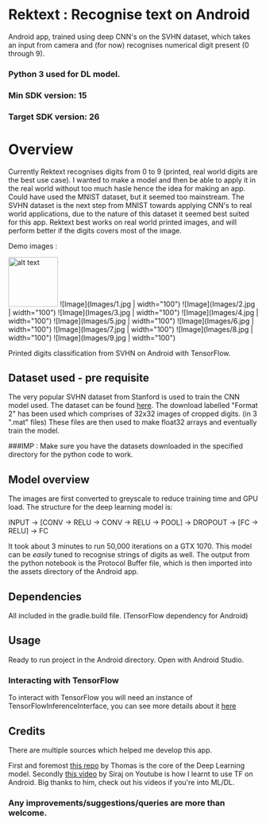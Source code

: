 # Rektext : Recognise text on Android

Android app, trained using deep CNN's on the SVHN dataset, which takes an input from camera and (for now) recognises numerical digit present (0 through 9).

### Python 3 used for DL model.
### Min SDK version: 15
### Target SDK version: 26

# Overview

Currently Rektext recognises digits from 0 to 9 (printed, real world digits are the best use case). I wanted to make a model and then be able to apply it in the real world without too much hasle hence the idea for making an app.
Could have used the MNIST dataset, but it seemed too mainstream.
The SVHN dataset is the next step from MNIST towards applying CNN's to real world applications, due to the nature of this dataset it seemed best suited for this app.
Rektext best works on real world printed images, and will perform better if the digits covers most of the image.

Demo images :

<img src="Images/1" alt="alt text" width="100" height="100">
![Image](Images/1.jpg | width="100")
![Image](Images/2.jpg | width="100")
![Image](Images/3.jpg | width="100")
![Image](Images/4.jpg | width="100")
![Image](Images/5.jpg | width="100")
![Image](Images/6.jpg | width="100")
![Image](Images/7.jpg | width="100")
![Image](Images/8.jpg | width="100")
![Image](Images/9.jpg | width="100")

Printed digits classification from SVHN on Android with TensorFlow.

## Dataset used - pre requisite
The very popular SVHN dataset from Stanford is used to train the CNN model used. The dataset can be found [here](http://ufldl.stanford.edu/housenumbers/).
The download labelled "Format 2" has been used which comprises of 32x32 images of cropped digits. (in 3 ".mat" files)
These files are then used to make float32 arrays and eventually train the model.

###IMP : Make sure you have the datasets downloaded in the specified directory for the python code to work.

## Model overview
The images are first converted to greyscale to reduce training time and GPU load.
The structure for the deep learning model is:

INPUT -> [CONV -> RELU -> CONV -> RELU -> POOL] -> DROPOUT -> [FC -> RELU] -> FC

It took about 3 minutes to run 50,000 iterations on a GTX 1070.
This model can be *easily* tuned to recognise strings of digits as well.
The output from the python notebook is the Protocol Buffer file, which is then imported into the assets directory of the Android app.


## Dependencies

All included in the gradle.build file. (TensorFlow dependency for Android)

## Usage

Ready to run project in the Android directory. Open with Android Studio.

### Interacting with TensorFlow

To interact with TensorFlow you will need an instance of TensorFlowInferenceInterface, you can see more details about it [here](https://github.com/mari-linhares/mnist-android-tensorflow/blob/master/MnistAndroid/app/src/main/java/mariannelinhares/mnistandroid/Classifier.java)

## Credits

There are multiple sources which helped me develop this app.

First and foremost [this repo](https://github.com/thomalm/svhn-multi-digit) by Thomas is the core of the Deep Learning model.
Secondly [this video](https://www.youtube.com/watch?v=kFWKdLOxykE) by Siraj on Youtube is how I learnt to use TF on Android. Big thanks to him, check out his videos if you're into ML/DL.

### Any improvements/suggestions/queries are more than welcome.